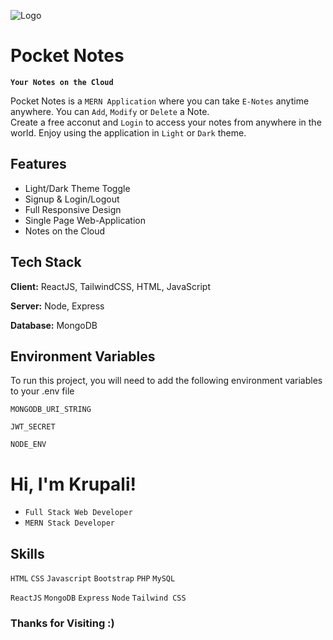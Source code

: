 ![Logo](https://i.postimg.cc/hPt7L0kq/logo192.png)

# Pocket Notes

**`Your Notes on the Cloud`**

Pocket Notes is a `MERN Application` where you can take `E-Notes` anytime anywhere. You can `Add`, `Modify` or `Delete` a Note.  
 Create a free acconut and `Login` to access your notes from anywhere in the world. Enjoy using the application in `Light` or `Dark` theme.

## Features

- Light/Dark Theme Toggle
- Signup & Login/Logout
- Full Responsive Design
- Single Page Web-Application
- Notes on the Cloud

## Tech Stack

**Client:** ReactJS, TailwindCSS, HTML, JavaScript

**Server:** Node, Express

**Database:** MongoDB

## Environment Variables

To run this project, you will need to add the following environment variables to your .env file

`MONGODB_URI_STRING`

`JWT_SECRET`

`NODE_ENV`

# Hi, I'm Krupali!

- `Full Stack Web Developer`
- `MERN Stack Developer`

## Skills

`HTML` `CSS` `Javascript` `Bootstrap` `PHP` `MySQL`

`ReactJS` `MongoDB` `Express` `Node` `Tailwind CSS`


### **Thanks for Visiting** :)
